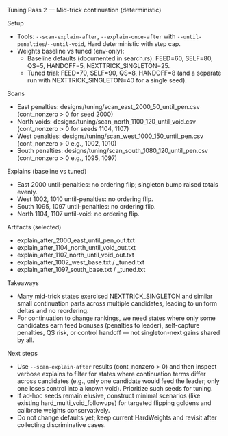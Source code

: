Tuning Pass 2 — Mid-trick continuation (deterministic)

Setup
- Tools: `--scan-explain-after`, `--explain-once-after` with `--until-penalties`/`--until-void`, Hard deterministic with step cap.
- Weights baseline vs tuned (env-only):
  - Baseline defaults (documented in search.rs): FEED=60, SELF=80, QS=5, HANDOFF=5, NEXTTRICK_SINGLETON=25.
  - Tuned trial: FEED=70, SELF=90, QS=8, HANDOFF=8 (and a separate run with NEXTTRICK_SINGLETON=40 for a single seed).

Scans
- East penalties: designs/tuning/scan_east_2000_50_until_pen.csv (cont_nonzero > 0 for seed 2000)
- North voids: designs/tuning/scan_north_1100_120_until_void.csv (cont_nonzero > 0 for seeds 1104, 1107)
- West penalties: designs/tuning/scan_west_1000_150_until_pen.csv (cont_nonzero > 0 e.g., 1002, 1010)
- South penalties: designs/tuning/scan_south_1080_120_until_pen.csv (cont_nonzero > 0 e.g., 1095, 1097)

Explains (baseline vs tuned)
- East 2000 until-penalties: no ordering flip; singleton bump raised totals evenly.
- West 1002, 1010 until-penalties: no ordering flip.
- South 1095, 1097 until-penalties: no ordering flip.
- North 1104, 1107 until-void: no ordering flip.

Artifacts (selected)
- explain_after_2000_east_until_pen_out.txt
- explain_after_1104_north_until_void_out.txt
- explain_after_1107_north_until_void_out.txt
- explain_after_1002_west_base.txt / _tuned.txt
- explain_after_1097_south_base.txt / _tuned.txt

Takeaways
- Many mid-trick states exercised NEXTTRICK_SINGLETON and similar small continuation parts across multiple candidates, leading to uniform deltas and no reordering.
- For continuation to change rankings, we need states where only some candidates earn feed bonuses (penalties to leader), self-capture penalties, QS risk, or control handoff — not singleton-next gains shared by all.

Next steps
- Use `--scan-explain-after` results (cont_nonzero > 0) and then inspect verbose explains to filter for states where continuation terms differ across candidates (e.g., only one candidate would feed the leader; only one loses control into a known void). Prioritize such seeds for tuning.
- If ad‑hoc seeds remain elusive, construct minimal scenarios (like existing hard_multi_void_followups) for targeted flipping goldens and calibrate weights conservatively.
- Do not change defaults yet; keep current HardWeights and revisit after collecting discriminative cases.

